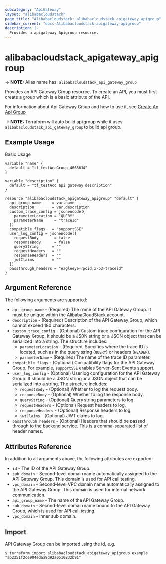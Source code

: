 ```yaml
---
subcategory: "ApiGateway"
layout: "alibabacloudstack"
page_title: "Alibabacloudstack: alibabacloudstack_apigateway_apigroup"
sidebar_current: "docs-Alibabacloudstack-apigateway-apigroup"
description: |- 
  Provides a apigateway Apigroup resource.
---
```


# alibabacloudstack_apigateway_apigroup
-> **NOTE:** Alias name has: `alibabacloudstack_api_gateway_group`

Provides an API Gateway Group resource. To create an API, you must first create a group which is a basic attribute of the API.

For information about Api Gateway Group and how to use it, see [Create An Api Group](https://help.aliyun.com/apsara/enterprise/v_3_14_0_20210519/apigateway/apsara-developer-guide/creates-an-api-group--1.html?spm=a2c4g.14484438.10001.139)

-> **NOTE:** Terraform will auto build api group while it uses `alibabacloudstack_api_gateway_group` to build api group.

## Example Usage

Basic Usage

```hcl
variable "name" {
  default = "tf_testAccGroup_4663614"
}

variable "description" {
  default = "tf_testAcc api gateway description"
}

resource "alibabacloudstack_apigateway_apigroup" "default" {
  api_group_name     = var.name
  description        = var.description
  custom_trace_config = jsonencode({
    parameterLocation = "QUERY"
    parameterName     = "traceId"
  })
  compatible_flags   = "supportSSE"
  user_log_config = jsonencode({
    requestBody       = false
    responseBody      = false
    queryString      = ""
    requestHeaders   = ""
    responseHeaders  = ""
    jwtClaims        = ""
  })
  passthrough_headers = "eagleeye-rpcid,x-b3-traceid"
}
```

## Argument Reference

The following arguments are supported:

* `api_group_name` - (Required) The name of the API Gateway Group. It must be unique within the AlibabaCloudStack account.
* `description` - (Required) Description of the API Gateway Group, which cannot exceed 180 characters.
* `custom_trace_config` - (Optional) Custom trace configuration for the API Gateway Group. It should be a JSON string or a JSON object that can be serialized into a string. The structure includes:
  * `parameterLocation` - (Required) Specifies where the trace ID is located, such as in the query string (`QUERY`) or headers (`HEADER`).
  * `parameterName` - (Required) The name of the trace ID parameter.
* `compatible_flags` - (Optional) Compatibility flags for the API Gateway Group. For example, `supportSSE` enables Server-Sent Events support.
* `user_log_config` - (Optional) User log configuration for the API Gateway Group. It should be a JSON string or a JSON object that can be serialized into a string. The structure includes:
  * `requestBody` - (Optional) Whether to log the request body.
  * `responseBody` - (Optional) Whether to log the response body.
  * `queryString` - (Optional) Query string parameters to log.
  * `requestHeaders` - (Optional) Request headers to log.
  * `responseHeaders` - (Optional) Response headers to log.
  * `jwtClaims` - (Optional) JWT claims to log.
* `passthrough_headers` - (Optional) Headers that should be passed through to the backend service. This is a comma-separated list of header names.

## Attributes Reference

In addition to all arguments above, the following attributes are exported:

* `id` - The ID of the API Gateway Group.
* `sub_domain` - Second-level domain name automatically assigned to the API Gateway Group. This domain is used for API call testing.
* `vpc_domain` - Second-level VPC domain name automatically assigned to the API Gateway Group. This domain is used for internal network communication.
* `api_group_name` - The name of the API Gateway Group.
* `sub_domain` - Second-level domain name bound to the API Gateway Group, which is used for API call testing.
* `vpc_domain` - Inner sub domain.

## Import

API Gateway Group can be imported using the id, e.g.

```shell
$ terraform import alibabacloudstack_apigateway_apigroup.example "ab2351f2ce904edaa8d92a0510832b91"
```